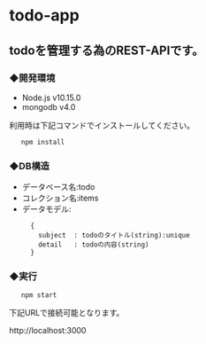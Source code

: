 # todo-app
  
## todoを管理する為のREST-APIです。  
  
  
  
### ◆開発環境
  
  
* Node.js v10.15.0  
* mongodb v4.0  
  
利用時は下記コマンドでインストールしてください。

```npm:command
   npm install
```

### ◆DB構造
  
* データベース名:todo
* コレクション名:items
* データモデル:  
  ```
    {
      subject  : todoのタイトル(string):unique
      detail   : todoの内容(string)
    }
  ```
  
### ◆実行

```npm:command
   npm start
```

下記URLで接続可能となります。

http://localhost:3000

